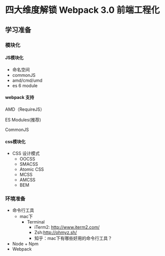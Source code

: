 # 四大维度解锁 Webpack 3.0 前端工程化

## 学习准备

### 模块化

#### JS模块化

- 命名空间
- commonJS
- amd/cmd/umd
- es 6 module

#### webpack 支持

AMD（RequireJS）

ES Modules(推荐)

CommonJS

#### css模块化

- CSS 设计模式
  - OOCSS
  - SMACSS
  - Atomic CSS
  - MCSS
  - AMCSS
  - BEM

### 环境准备

- 命令行工具
  - mac下
    - Terminal
      - iTerm2: http://www.iterm2.com/
      - Zsh:http://ohmyz.sh/
      - 知乎：mac下有哪些好用的命令行工具？
- Node + Npm
- Webpack



